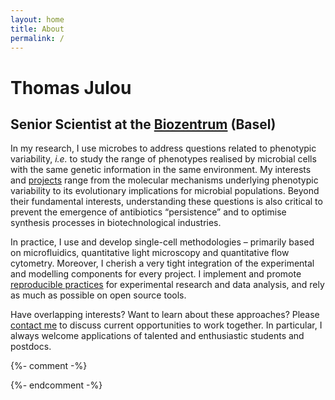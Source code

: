 ```yaml
---
layout: home
title: About
permalink: /
---
```


# Thomas Julou
## Senior Scientist at the [Biozentrum](https://www.biozentrum.unibas.ch/research/groups-platforms/overview/unit/nimwegen/) (Basel)

In my research, I use microbes to address questions related to phenotypic variability, _i.e._ to study the range of phenotypes realised by microbial cells with the same genetic information in the same environment. My interests and [projects](projects) range from the molecular mechanisms underlying phenotypic variability to its evolutionary implications for microbial populations. Beyond their fundamental interests, understanding these questions is also critical to prevent the emergence of antibiotics “persistence” and to optimise synthesis processes in biotechnological industries.

In practice, I use and develop single-cell methodologies – primarily based on microfluidics, quantitative light microscopy and quantitative flow cytometry. Moreover, I cherish a very tight integration of the experimental and modelling components for every project. I implement and promote [reproducible practices](resources) for experimental research and data analysis, and rely as much as possible on open source tools.

Have overlapping interests? Want to learn about these approaches? Please [contact me](contact) to discuss current opportunities to work together. In particular, I always welcome applications of talented and enthusiastic students and postdocs.

{%- comment -%}
<!-- To know more about me, you can have a look at [my curriculum](#) and check [some of my other interests](#). -->
{%- endcomment -%}
